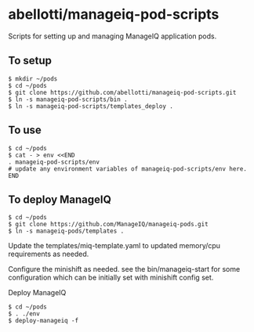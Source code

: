 # abellotti/manageiq-pod-scripts

Scripts for setting up and managing ManageIQ application pods.

## To setup

```
$ mkdir ~/pods
$ cd ~/pods
$ git clone https://github.com/abellotti/manageiq-pod-scripts.git
$ ln -s manageiq-pod-scripts/bin .
$ ln -s manageiq-pod-scripts/templates_deploy .
```

## To use

```
$ cd ~/pods
$ cat - > env <<END
. manageiq-pod-scripts/env
# update any environment variables of manageiq-pod-scripts/env here.
END
```

## To deploy ManageIQ

```
$ cd ~/pods
$ git clone https://github.com/ManageIQ/manageiq-pods.git
$ ln -s manageiq-pods/templates .
```

Update the templates/miq-template.yaml to updated memory/cpu requirements as needed.

Configure the minishift as needed. see the bin/manageiq-start for some configuration which can be initially set with minishift config set.

Deploy ManageIQ

```
$ cd ~/pods
$ . ./env
$ deploy-manageiq -f
```


